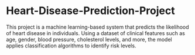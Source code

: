 # Heart-Disease-Prediction-Project
This project is a machine learning-based system that predicts the likelihood of heart disease in individuals. Using a dataset of clinical features such as age, gender, blood pressure, cholesterol levels, and more, the model applies classification algorithms to identify risk levels.
